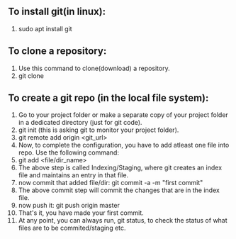 ## To install git(in linux):
1. sudo apt install git

## To clone a repository:
1. Use this command to clone(download) a repository.
2. git clone <repo url>

## To create a git repo (in the local file system):
1. Go to your project folder or make a separate copy of your project folder in a dedicated directory (just for git code).
2. git init (this is asking git to monitor your project folder).
3. git remote add origin <git_url>
4. Now, to complete the configuration, you have to add atleast one file into repo. Use the following command:
5. git add <file/dir_name>
6. The above step is called Indexing/Staging, where git creates an index file and maintains an entry in that file.
7. now commit that added file/dir: git commit -a -m "first commit"
8. The above commit step will commit the changes that are in the index file.
9. now push it: git push origin master
10. That's it, you have made your first commit.
11. At any point, you can always run, git status, to check the status of what files are to be commited/staging etc.

